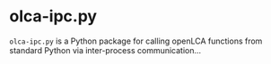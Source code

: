 # olca-ipc.py
`olca-ipc.py` is a Python package for calling openLCA functions from standard
Python via inter-process communication...

